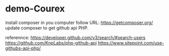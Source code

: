 # demo-Courex

install composer in you computer follow URL: https://getcomposer.org/
update composer to get github api PHP.

referennce:
https://developer.github.com/v3/search/#search-users
https://github.com/KnpLabs/php-github-api
https://www.sitepoint.com/use-githubs-api-php/
